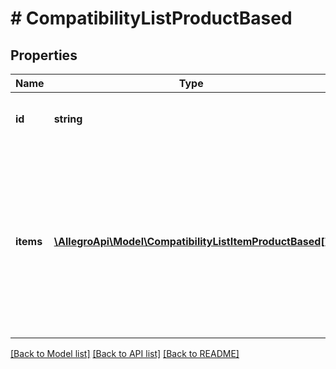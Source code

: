 # # CompatibilityListProductBased

## Properties

Name | Type | Description | Notes
------------ | ------------- | ------------- | -------------
**id** | **string** | Id of product-based compatibility list. |
**items** | [**\AllegroApi\Model\CompatibilityListItemProductBased[]**](CompatibilityListItemProductBased.md) | Text representation of the compatibility list items. Provided for informational purposes only - ignored when creating (Post) or updating (Put) compatibility list in the offer. | [optional]

[[Back to Model list]](../../README.md#models) [[Back to API list]](../../README.md#endpoints) [[Back to README]](../../README.md)

